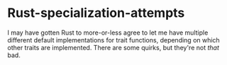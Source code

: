 # Rust-specialization-attempts
I may have gotten Rust to more-or-less agree to let me have multiple different default implementations for trait functions, depending on which other traits are implemented. There are some quirks, but they're not *that* bad. 
